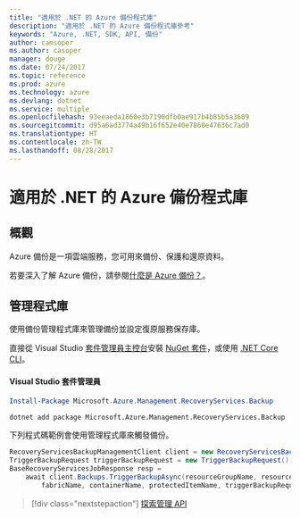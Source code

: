 ```yaml
---
title: "適用於 .NET 的 Azure 備份程式庫"
description: "適用於 .NET 的 Azure 備份程式庫參考"
keywords: "Azure, .NET, SDK, API, 備份"
author: camsoper
ms.author: casoper
manager: douge
ms.date: 07/24/2017
ms.topic: reference
ms.prod: azure
ms.technology: azure
ms.devlang: dotnet
ms.service: multiple
ms.openlocfilehash: 93eeaeda1860e3b7190dfb0ae917b4b85b5a3609
ms.sourcegitcommit: d95a6ad3774a49b16f652e40e7860e47636c7ad0
ms.translationtype: HT
ms.contentlocale: zh-TW
ms.lasthandoff: 08/28/2017
---
```

# <a name="azure-backup-libraries-for-net"></a>適用於 .NET 的 Azure 備份程式庫

## <a name="overview"></a>概觀

Azure 備份是一項雲端服務，您可用來備份、保護和還原資料。

若要深入了解 Azure 備份，請參閱[什麼是 Azure 備份？](/azure/backup/backup-introduction-to-azure-backup)。

## <a name="management-library"></a>管理程式庫

使用備份管理程式庫來管理備份並設定復原服務保存庫。

直接從 Visual Studio [套件管理員主控台][PackageManager]安裝 [NuGet 套件](https://www.nuget.org/packages/Microsoft.Azure.Management.RecoveryServices.Backup)，或使用 [.NET Core CLI][DotNetCLI]。

#### <a name="visual-studio-package-manager"></a>Visual Studio 套件管理員

```powershell
Install-Package Microsoft.Azure.Management.RecoveryServices.Backup
```

```bash
dotnet add package Microsoft.Azure.Management.RecoveryServices.Backup
```

下列程式碼範例會使用管理程式庫來觸發備份。

```csharp
RecoveryServicesBackupManagementClient client = new RecoveryServicesBackupManagementClient(credentials);
TriggerBackupRequest triggerBackupRequest = new TriggerBackupRequest();
BaseRecoveryServicesJobResponse resp =
    await client.Backups.TriggerBackupAsync(resourceGroupName, resourceName, null,
        fabricName, containerName, protectedItemName, triggerBackupRequest);
```

> [!div class="nextstepaction"]
> [探索管理 API](/dotnet/api/overview/azure/backup/management)

[PackageManager]: https://docs.microsoft.com/nuget/tools/package-manager-console
[DotNetCLI]: https://docs.microsoft.com/dotnet/core/tools/dotnet-add-package
